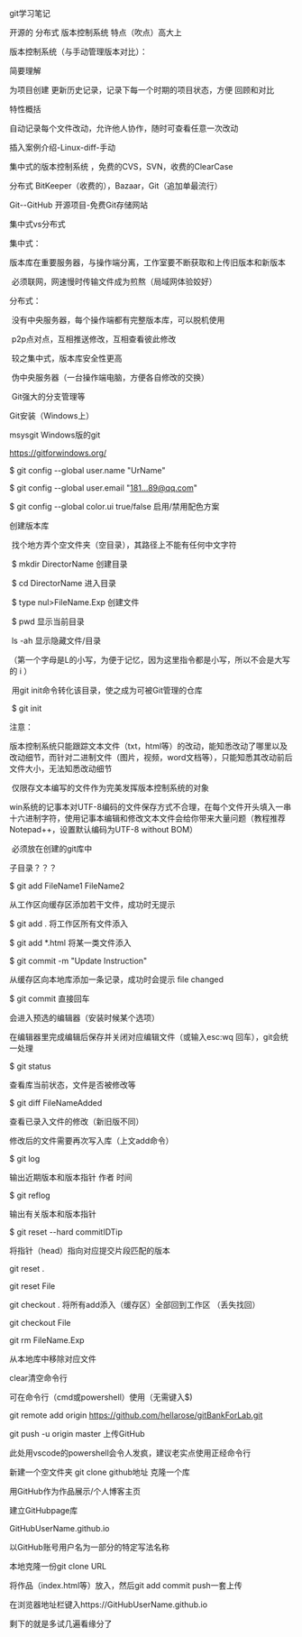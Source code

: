 git学习笔记



开源的 分布式 版本控制系统 特点（吹点）高大上



版本控制系统（与手动管理版本对比）： 

简要理解

为项目创建 更新历史记录，记录下每一个时期的项目状态，方便 回顾和对比

特性概括

自动记录每个文件改动，允许他人协作，随时可查看任意一次改动



插入案例介绍-Linux-diff-手动

集中式的版本控制系统 ，免费的CVS，SVN，收费的ClearCase

分布式 BitKeeper（收费的），Bazaar，Git（追加单最流行）

Git--GitHub 开源项目-免费Git存储网站



集中式vs分布式

集中式：

​	版本库在重要服务器，与操作端分离，工作室要不断获取和上传旧版本和新版本

​	必须联网，网速慢时传输文件成为煎熬（局域网体验姣好）

分布式：

​	没有中央服务器，每个操作端都有完整版本库，可以脱机使用

​	p2p点对点，互相推送修改，互相查看彼此修改

​	较之集中式，版本库安全性更高

​	伪中央服务器（一台操作端电脑，方便各自修改的交换）

​	Git强大的分支管理等



Git安装（Windows上）

msysgit Windows版的git

 https://gitforwindows.org/

$ git config --global user.name "UrName"

$ git config --global user.email "181...89@qq.com"

$ git config --global color.ui true/false 启用/禁用配色方案

创建版本库

​	找个地方弄个空文件夹（空目录），其路径上不能有任何中文字符

​	$ mkdir DirectorName 	创建目录

​	$ cd DirectorName	 进入目录

​	$ type nul>FileName.Exp 创建文件

​	$ pwd	 显示当前目录

​	ls -ah 显示隐藏文件/目录

（第一个字母是L的小写，为便于记忆，因为这里指令都是小写，所以不会是大写的 i ）

​	用git init命令转化该目录，使之成为可被Git管理的仓库

​		$ git init



注意：

​	版本控制系统只能跟踪文本文件（txt，html等）的改动，能知悉改动了哪里以及改动细节，而针对二进制文件（图片，视频，word文档等），只能知悉其改动前后文件大小，无法知悉改动细节

​	仅限存文本编写的文件作为完美发挥版本控制系统的对象

​	win系统的记事本对UTF-8编码的文件保存方式不合理，在每个文件开头填入一串十六进制字符，使用记事本编辑和修改文本文件会给你带来大量问题（教程推荐Notepad++，设置默认编码为UTF-8 without BOM）

​	必须放在创建的git库中



子目录？？？

$ git add FileName1 FileName2

从工作区向缓存区添加若干文件，成功时无提示

$ git add .   将工作区所有文件添入

$ git add *.html 将某一类文件添入

$ git commit -m "Update Instruction"

从缓存区向本地库添加一条记录，成功时会提示 file changed

$ git commit 直接回车 

会进入预选的编辑器（安装时候某个选项）

在编辑器里完成编辑后保存并关闭对应编辑文件（或输入esc:wq 回车），git会统一处理



$ git status 

查看库当前状态，文件是否被修改等

$ git diff FileNameAdded

查看已录入文件的修改（新旧版不同）



修改后的文件需要再次写入库（上文add命令）



$ git log 

输出近期版本和版本指针 作者 时间

$ git reflog

输出有关版本和版本指针


$ git reset --hard commitIDTip

将指针（head）指向对应提交片段匹配的版本

git reset .

git reset File


git checkout . 将所有add添入（缓存区）全部回到工作区 （丢失找回）

git checkout File



git rm FileName.Exp

从本地库中移除对应文件



clear清空命令行



可在命令行（cmd或powershell）使用（无需键入$)

git remote add origin https://github.com/hellarose/gitBankForLab.git

git push -u origin master
上传GitHub

此处用vscode的powershell会令人发疯，建议老实点使用正经命令行

新建一个空文件夹
git clone github地址
克隆一个库



用GitHub作为作品展示/个人博客主页

建立GitHubpage库

GitHubUserName.github.io

以GitHub账号用户名为一部分的特定写法名称

本地克隆一份git clone URL

将作品（index.html等）放入，然后git add commit push一套上传

在浏览器地址栏键入https://GitHubUserName.github.io

剩下的就是多试几遍看缘分了